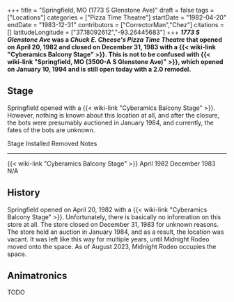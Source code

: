 +++
title = "Springfield, MO (1773 S Glenstone Ave)"
draft = false
tags = ["Locations"]
categories = ["Pizza Time Theatre"]
startDate = "1982-04-20"
endDate = "1983-12-31"
contributors = ["CorrectorMan","Chez"]
citations = []
latitudeLongitude = ["37.18092612","-93.26445683"]
+++
***1773 S Glenstone Ave* was a *Chuck E. Cheese's Pizza Time Theatre* that opened on April 20, 1982 and closed on December 31, 1983 with a {{< wiki-link "Cyberamics Balcony Stage" >}}.
This is not to be confused with {{< wiki-link "Springfield, MO (3500-A S Glenstone Ave)" >}}, which opened on January 10, 1994 and is still open today with a 2.0 remodel.**

## Stage

Springfield opened with a {{< wiki-link "Cyberamics Balcony Stage" >}}. However, nothing is known about this location at all, and after the closure, the bots were presumably auctioned in January 1984, and currently, the fates of the bots are unknown.

  Stage                                              Installed    Removed         Notes
  -------------------------------------------------- ------------ --------------- -------
  {{< wiki-link "Cyberamics Balcony Stage" >}}   April 1982   December 1983   N/A

## History

Springfield opened on April 20, 1982 with a {{< wiki-link "Cyberamics Balcony Stage" >}}. Unfortunately, there is basically no information on this store at all. The store closed on December 31, 1983 for unknown reasons. The store held an auction in January 1984, and as a result, the location was vacant. It was left like this way for multiple years, until Midnight Rodeo moved onto the space. As of August 2023, Midnight Rodeo occupies the space.

## Animatronics

TODO
